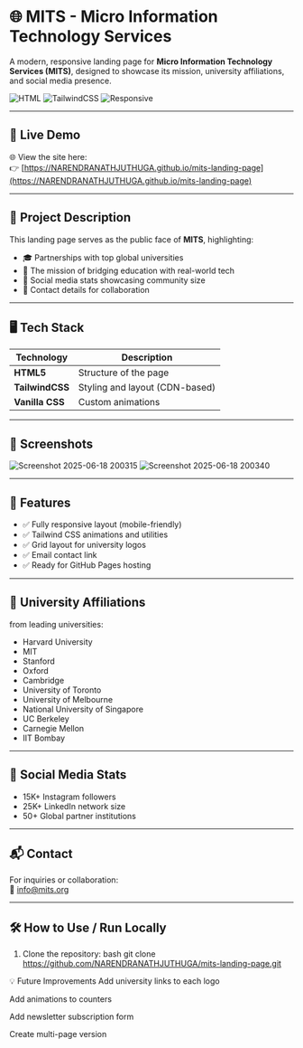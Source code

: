 # 🌐 MITS - Micro Information Technology Services

A modern, responsive landing page for **Micro Information Technology Services (MITS)**, designed to showcase its mission, university affiliations, and social media presence.

![HTML](https://img.shields.io/badge/HTML5-E34F26?style=flat-square&logo=html5&logoColor=white)
![TailwindCSS](https://img.shields.io/badge/Tailwind_CSS-38B2AC?style=flat-square&logo=tailwind-css&logoColor=white)
![Responsive](https://img.shields.io/badge/Responsive-Yes-green)

---

## 🚀 Live Demo

🌐 View the site here:  
👉 [https://NARENDRANATHJUTHUGA.github.io/mits-landing-page](https://NARENDRANATHJUTHUGA.github.io/mits-landing-page)

---

## 🎯 Project Description

This landing page serves as the public face of **MITS**, highlighting:

- 🎓 Partnerships with top global universities
- 🎯 The mission of bridging education with real-world tech
- 📱 Social media stats showcasing community size
- 📧 Contact details for collaboration

---

## 🖥️ Tech Stack

| Technology     | Description                    |
|----------------|--------------------------------|
| **HTML5**      | Structure of the page          |
| **TailwindCSS**| Styling and layout (CDN-based) |
| **Vanilla CSS**| Custom animations              |

---

## 📸 Screenshots

![Screenshot 2025-06-18 200315](https://github.com/user-attachments/assets/be765132-2a21-449f-bf90-71bfc0abac7c)
![Screenshot 2025-06-18 200340](https://github.com/user-attachments/assets/e1f8b3cb-707a-4850-8c59-c37b8dfb655e)



---

## 📌 Features

- ✅ Fully responsive layout (mobile-friendly)
- ✅ Tailwind CSS animations and utilities
- ✅ Grid layout for university logos
- ✅ Email contact link
- ✅ Ready for GitHub Pages hosting

---

## 🏫 University Affiliations

from leading universities:

- Harvard University
- MIT
- Stanford
- Oxford
- Cambridge
- University of Toronto
- University of Melbourne
- National University of Singapore
- UC Berkeley
- Carnegie Mellon
- IIT Bombay

---

## 📲 Social Media Stats

- 15K+ Instagram followers  
- 25K+ LinkedIn network size  
- 50+ Global partner institutions  

---

## 📬 Contact

For inquiries or collaboration:  
📧 [info@mits.org](mailto:info@mits.org)

---

## 🛠️ How to Use / Run Locally

1. Clone the repository:
   bash
   git clone https://github.com/NARENDRANATHJUTHUGA/mits-landing-page.git


💡 Future Improvements
Add university links to each logo

Add animations to counters

Add newsletter subscription form

Create multi-page version
